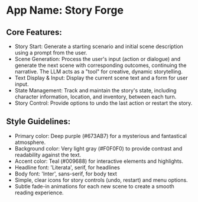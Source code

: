 # **App Name**: Story Forge

## Core Features:

- Story Start: Generate a starting scenario and initial scene description using a prompt from the user.
- Scene Generation: Process the user's input (action or dialogue) and generate the next scene with corresponding outcomes, continuing the narrative. The LLM acts as a "tool" for creative, dynamic storytelling.
- Text Display & Input: Display the current scene text and a form for user input.
- State Management: Track and maintain the story's state, including character information, location, and inventory, between each turn.
- Story Control: Provide options to undo the last action or restart the story.

## Style Guidelines:

- Primary color: Deep purple (#673AB7) for a mysterious and fantastical atmosphere.
- Background color: Very light gray (#F0F0F0) to provide contrast and readability against the text.
- Accent color: Teal (#009688) for interactive elements and highlights.
- Headline font: 'Literata', serif, for headlines
- Body font: 'Inter', sans-serif, for body text
- Simple, clear icons for story controls (undo, restart) and menu options.
- Subtle fade-in animations for each new scene to create a smooth reading experience.